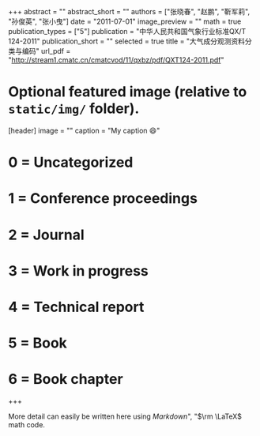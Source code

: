 +++
abstract = ""
abstract_short = ""
authors = ["张晓春", "赵鹏", "靳军莉", "孙俊英", "张小曳"]
date = "2011-07-01"
image_preview = ""
math = true
publication_types = ["5"]
publication = "中华人民共和国气象行业标准QX/T 124-2011"
publication_short = ""
selected = true
title = "大气成分观测资料分类与编码"
url_pdf = "http://stream1.cmatc.cn/cmatcvod/11/qxbz/pdf/QXT124-2011.pdf"

# Optional featured image (relative to `static/img/` folder).
[header]
image = ""
caption = "My caption :smile:"

# 0 = Uncategorized
# 1 = Conference proceedings
# 2 = Journal
# 3 = Work in progress
# 4 = Technical report
# 5 = Book
# 6 = Book chapter
+++

More detail can easily be written here using *Markdown*", "$\rm \LaTeX$ math code.
